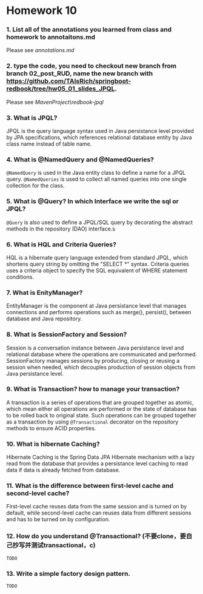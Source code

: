 # Homework 10
### 1.  List all of the annotations you learned from class and homework to annotaitons.md
Please see *annotations.md*
### 2.  type the code, you need to checkout new branch from branch 02_post_RUD, name the new branch with https://github.com/TAIsRich/springboot-redbook/tree/hw05_01_slides_JPQL.
Please see *MavenProject\redbook-jpql*
### 3.  What is JPQL?
JPQL is the query language syntax used in Java persistance level provided by JPA specifications, which references relational database entity by Java class name instead of table name.
### 4.  What is @NamedQuery and @NamedQueries?
`@NamedQuery` is used in the Java entity class to define a name for a JPQL query. `@NamedQueries` is used to collect all named queries into one single collection for the class.
### 5.  What is @Query? In which Interface we write the sql or JPQL?
`@Query` is also used to define a JPQL/SQL query by decorating the abstract methods in the repository (DAO) interface.s
### 6.  What is HQL and Criteria Queries?
HQL is a hibernate query language extended from standard JPQL, which shortens query string by omitting the "SELECT *" syntax. Criteria queries uses a criteria object to specify the SQL equivalent of WHERE statement conditions.
### 7. What is EnityManager?
EntityManager is the component at Java persistance level that manages connections and performs operations such as merge(), persist(), between database and Java repository.
### 8.  What is SessionFactory and Session?
Session is a conversation instance between Java persistance level and relational database where the operations are communicated and performed. SessionFactory manages sessions by producing, closing or reusing a session when needed, which decouples production of session objects from Java persistance level.
### 9.  What is Transaction? how to manage your transaction?
A transaction is a series of operations that are grouped together as atomic, which mean either all operations are performed or the state of database has to be rolled back to original state. Such operations can be grouped together as a transaction by using `@Transactional` decorator on the repository methods to ensure ACID properties.
### 10. What is hibernate Caching?
Hibernate Caching is the Spring Data JPA Hibernate mechanism with a lazy read from the database that provides a persistance level caching to read data if data is already fetched from database.
### 11. What is the difference between first-level cache and second-level cache?
First-level cache reuses data from the same session and is turned on by default, while second-level cache can reuses data from different sessions and has to be turned on by configuration.
### 12. How do you understand @Transactional? (不要clone，要自己抄写并测试transactional，c)
`TODO`
### 13. Write a simple factory design pattern.
`TODO`